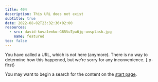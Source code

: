 ```yaml
---
title: 404
description: This URL does not exist
subtitle: true
date: 2022-08-02T23:32:36+02:00
resources:
  - src: david-kovalenko-G85VuTpw6jg-unsplash.jpg
    name: featured
toc: false
---
```


You have called a URL, which is not here (anymore). There is no way to determine how this happened, but we’re sorry for any inconvenience.
{.p-first} <!--more-->

You may want to begin a search for the content on the [start page](/).
